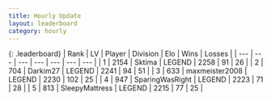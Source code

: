 ```yaml
---
title: Hourly Update
layout: leaderboard
category: hourly
---
```


{: .leaderboard}
| Rank | LV | Player | Division | Elo | Wins | Losses |
| --- | --- | --- | --- | --- | --- | --- |
| <span data-change="0">1</span> | 2154 | <span title="ID: 353063">Sktima</span> | LEGEND | <span data-change="0">2258</span> | <span data-change="0">91</span> | <span data-change="0">26</span> |
| <span data-change="0">2</span> | 704 | <span title="ID: 694036">Darkim27</span> | LEGEND | <span data-change="9">2241</span> | <span data-change="1">94</span> | <span data-change="0">51</span> |
| <span data-change="0">3</span> | 633 | <span title="ID: 410122">maxmeister2008</span> | LEGEND | <span data-change="0">2230</span> | <span data-change="0">102</span> | <span data-change="0">25</span> |
| <span data-change="1">4</span> | 947 | <span title="ID: 402846">SparingWasRight</span> | LEGEND | <span data-change="0">2223</span> | <span data-change="0">71</span> | <span data-change="0">28</span> |
| <span data-change="-1">5</span> | 813 | <span title="ID: 153129">SleepyMattress</span> | LEGEND | <span data-change="-9">2215</span> | <span data-change="0">77</span> | <span data-change="1">25</span> |